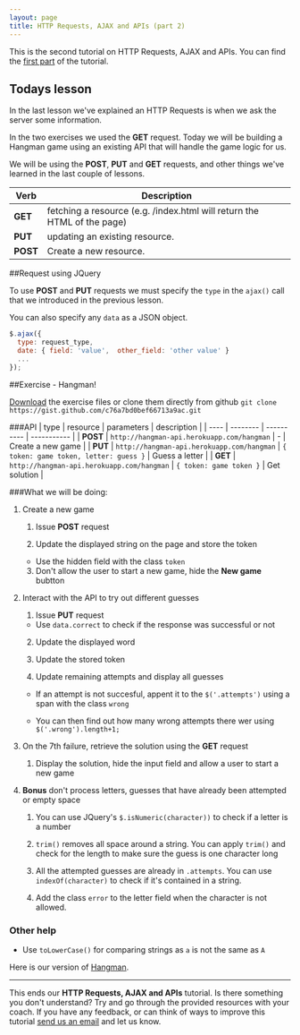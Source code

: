 ```yaml
---
layout: page
title: HTTP Requests, AJAX and APIs (part 2)
---
```


This is the second tutorial on HTTP Requests, AJAX and APIs. You can find the [first part](../lesson4/tutorial.html) of the tutorial.

## Todays lesson

In the last lesson we've explained an HTTP Requests is when we ask the server some information.

In the two exercises we used the **GET** request. Today we will be building a Hangman game using an existing API that will handle the game logic for us.

We will be using the **POST**, **PUT** and **GET** requests, and other things we've learned in the last couple of lessons.


| Verb | Description |
| ---- | ----------- |
| **GET**  | fetching a resource (e.g. /index.html  will return the HTML of the page) |
| **PUT**  |  updating an existing resource. |
| **POST** |  Create a new resource. |


##Request using JQuery

To use **POST** and **PUT** requests we must specify the `type` in the `ajax()` call that we introduced in the previous lesson.

You can also specify any `data` as a JSON object.

```js
$.ajax({
  type: request_type,
  date: { field: 'value',  other_field: 'other value' }
  ...
});
```

##Exercise - Hangman!

[Download](https://gist.github.com/despo/c76a7bd0bef66713a9ac/download) the exercise files or clone them directly from github `git clone https://gist.github.com/c76a7bd0bef66713a9ac.git`

###API
| type | resource | parameters | description |
| ---- | -------- | ---------- | ----------- |
| **POST**  | `http://hangman-api.herokuapp.com/hangman` | - | Create a new game |
| **PUT**  | `http://hangman-api.herokuapp.com/hangman` | `{ token: game token, letter: guess }` | Guess a letter |
| **GET**  | `http://hangman-api.herokuapp.com/hangman` | `{ token: game token }` | Get solution |

###What we will be doing:

1. Create a new game

     1. Issue **POST** request

     2. Update the displayed string on the page and store the token

	- Use the hidden field with the class `token`

     3. Don't allow the user to start a new game, hide the **New game** bubtton

2. Interact with the API to try out different guesses

     1. Issue **PUT** request

	- Use `data.correct` to check if the response was successful or not

     2. Update the displayed word

     3. Update the stored token

     4. Update remaining attempts and display all guesses

	- If an attempt is not succesful, appent it to the `$('.attempts')` using a span with the class `wrong`

	- You can then find out how many wrong attempts there wer using `$('.wrong').length+1;`

3. On the 7th failure, retrieve the solution using the **GET** request

     1. Display the solution, hide the input field and allow a user to start a new game

4. **Bonus** don't process letters, guesses that have already been attempted or empty space 
	
     1. You can use JQuery's `$.isNumeric(character))` to check if a letter is a number

     2. `trim()` removes all space around a string. You can apply `trim()` and check for the length to make sure the guess is one character long

     3. All the attempted guesses are already in `.attempts`. You can use `indexOf(character)` to check if it's contained in a string.

     4. Add the class `error` to the letter field when the character is not allowed.

### Other help

- Use `toLowerCase()` for comparing strings as `a` is not the same as `A`

Here is our version of [Hangman](../../examples/hangman/index.html).

---
This ends our **HTTP Requests, AJAX and APIs** tutorial. Is there something you don't understand? Try and go through the provided resources with your coach. If you have any feedback, or can think of ways to improve this tutorial [send us an email](mailto:feedback@codebar.io) and let us know.
